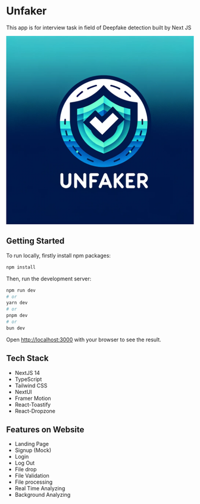 # Unfaker
This app is for interview task in field of Deepfake detection built by Next JS

![Logo for Hero section](public/UnfakerReadmeHero.png)

## Getting Started

To run locally, firstly install npm packages:

```bash
npm install
```

Then, run the development server:

```bash
npm run dev
# or
yarn dev
# or
pnpm dev
# or
bun dev
```

Open [http://localhost:3000](http://localhost:3000) with your browser to see the result.


## Tech Stack

- NextJS 14
- TypeScript
- Tailwind CSS
- NextUI
- Framer Motion
- React-Toastify
- React-Dropzone


## Features on Website

- Landing Page 
- Signup (Mock)
- Login
- Log Out
- File drop
- File Validation
- File processing
- Real Time Analyzing
- Background Analyzing